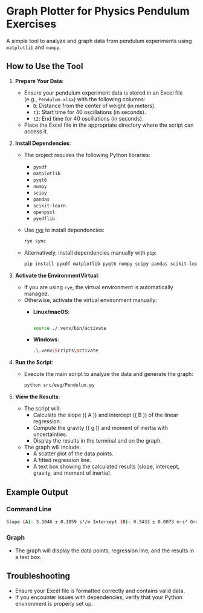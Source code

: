 # Graph Plotter for Physics Pendulum Exercises

A simple tool to analyze and graph data from pendulum experiments using `matplotlib` and `numpy`.

## How to Use the Tool

1. **Prepare Your Data**:
   - Ensure your pendulum experiment data is stored in an Excel file (e.g., `Pendulum.xlsx`) with the following columns:
     - `D`: Distance from the center of weight (in meters).
     - `t1`: Start time for 40 oscillations (in seconds).
     - `t2`: End time for 40 oscillations (in seconds).
   - Place the Excel file in the appropriate directory where the script can access it.

2. **Install Dependencies**:
   - The project requires the following Python libraries:
     - `pyxdf`
     - `matplotlib`
     - `pyqt6`
     - `numpy`
     - `scipy`
     - `pandas`
     - `scikit-learn`
     - `openpyxl`
     - `pyedflib`
   - Use [rye](https://rye.astral.sh/) to install dependencies:

     ```bash
     rye sync
     ```

   - Alternatively, install dependencies manually with `pip`:

     ```bash
     pip install pyxdf matplotlib pyqt6 numpy scipy pandas scikit-learn openpyxl pyedflib
     ```

3. **Activate the  EnvironmentVirtual**:
   - If you are using `rye`, the virtual environment is automatically managed.
   - Otherwise, activate the virtual environment manually:
     - **Linux/macOS**:

       ```bash

       source ./.venv/bin/activate
       ```

     - **Windows**:

       ```bash
       .\.venv\Scripts\activate
       ```

4. **Run the Script**:
   - Execute the main script to analyze the data and generate the graph:

     ```bash
     python src/eeg/Pendulum.py
     ```

5. **View the Results**:
   - The script will:
     - Calculate the slope (\( A \)) and intercept (\( B \)) of the linear regression.
     - Compute the gravity (\( g \)) and moment of inertia with uncertainties.
     - Display the results in the terminal and on the graph.
   - The graph will include:
     - A scatter plot of the data points.
     - A fitted regression line.
     - A text box showing the calculated results (slope, intercept, gravity, and moment of inertia).

## Example Output

### Command Line

```sh
Slope (A): 3.1046 ± 0.1059 s²/m Intercept (B): 0.3433 ± 0.0073 m·s² Gravity (g): 12.7161 ± 1.3466 m/s² Moment of Inertia: 0.0866 ± 0.0035 kg·m²
```

### Graph

- The graph will display the data points, regression line, and the results in a text box.

## Troubleshooting

- Ensure your Excel file is formatted correctly and contains valid data.
- If you encounter issues with dependencies, verify that your Python environment is properly set up.
